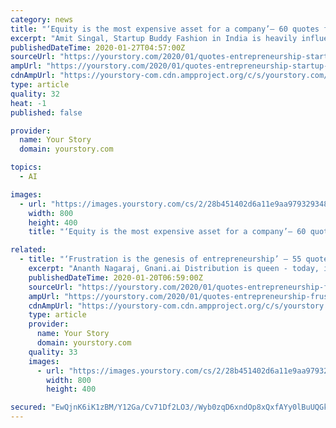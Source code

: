 ```yaml
---
category: news
title: "‘Equity is the most expensive asset for a company’– 60 quotes from Indian startup journeys"
excerpt: "Amit Singal, Startup Buddy Fashion in India is heavily influenced by the films and superstars ... Aditya Virwani, Embassy Group Data has amplified its value because of AI and ML. - Ravi Chabbaria, NetApp India Fighting cyber fraud requires the concentrated effort of everyone in the ecosystem including financial institutions, telcos, police ..."
publishedDateTime: 2020-01-27T04:57:00Z
sourceUrl: "https://yourstory.com/2020/01/quotes-entrepreneurship-startup-equity"
ampUrl: "https://yourstory.com/2020/01/quotes-entrepreneurship-startup-equity/amp"
cdnAmpUrl: "https://yourstory-com.cdn.ampproject.org/c/s/yourstory.com/2020/01/quotes-entrepreneurship-startup-equity/amp"
type: article
quality: 32
heat: -1
published: false

provider:
  name: Your Story
  domain: yourstory.com

topics:
  - AI

images:
  - url: "https://images.yourstory.com/cs/2/28b451402d6a11e9aa979329348d4c3e/Economy2-1580053555129.jpg?fm=png&auto=format"
    width: 800
    height: 400
    title: "‘Equity is the most expensive asset for a company’– 60 quotes from Indian startup journeys"

related:
  - title: "‘Frustration is the genesis of entrepreneurship’ – 55 quotes from Indian startup journeys"
    excerpt: "Ananth Nagaraj, Gnani.ai Distribution is queen - today, it’s becoming increasingly difficult to get ‘discovered’ on social media. - Anmol Garg, Sales5X Nowadays, consumers are more inclined to the organised sector as they are more brand conscious and are willing to spend more for the right product. - Bhagwandas Malani, Centuary Mattresses ..."
    publishedDateTime: 2020-01-20T06:59:00Z
    sourceUrl: "https://yourstory.com/2020/01/quotes-entrepreneurship-frustration-india-startups"
    ampUrl: "https://yourstory.com/2020/01/quotes-entrepreneurship-frustration-india-startups/amp"
    cdnAmpUrl: "https://yourstory-com.cdn.ampproject.org/c/s/yourstory.com/2020/01/quotes-entrepreneurship-frustration-india-startups/amp"
    type: article
    provider:
      name: Your Story
      domain: yourstory.com
    quality: 33
    images:
      - url: "https://images.yourstory.com/cs/2/28b451402d6a11e9aa979329348d4c3e/Breakthrough1-1579499091667.png?fm=png&auto=format"
        width: 800
        height: 400

secured: "EwQjnK6iK1zBM/Y12Ga/Cv71Df2LO3//Wyb0zqD6xndOp8xQxfAYy0lBuUQGk1QX+jU8VtKrclFY1CPJzPEdX7TFfbxd07HR/VWzUY38yUKB/PD93n3K6vrTN49KxMJ49MYzHogE6X2H594EwFhTBupcLtNEYJthMDOwsYLBAMbSrWFJAGoGio9Ziq0FoVLJ9Mz36p0BoYhFHJeyChqvYd3OIcza6sz6n8waBldENuwzSkseqcTXd7w3swyGFYp2+xqVYz9oMy1BH0RkPItFjHjV3i7TgZf+OVahL9S8JjNtBjgq4pTGHrYOU9Kh6BLD;HKQ6THvMjoCUZeEQ+4o37g=="
---
```


